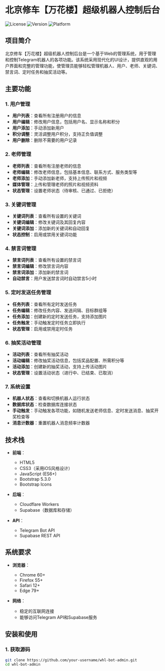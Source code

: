 # 北京修车【万花楼】超级机器人控制后台

![License](https://img.shields.io/badge/license-MIT-blue.svg)
![Version](https://img.shields.io/badge/version-1.0.0-green.svg)
![Platform](https://img.shields.io/badge/platform-Web-orange.svg)

## 项目简介

北京修车【万花楼】超级机器人控制后台是一个基于Web的管理系统，用于管理和控制Telegram机器人的各项功能。该系统采用现代化的UI设计，提供直观的用户界面和完整的管理功能，使管理员能够轻松管理机器人、用户、老师、关键词、禁言词、定时任务和抽奖活动等。

## 主要功能

### 1. 用户管理
- **用户列表**：查看所有注册用户的信息
- **用户编辑**：修改用户信息，包括用户名、显示名称和积分
- **用户添加**：手动添加新用户
- **积分调整**：灵活调整用户积分，支持正负值调整
- **用户删除**：删除不需要的用户记录

### 2. 老师管理
- **老师列表**：查看所有注册老师的信息
- **老师编辑**：修改老师信息，包括基本信息、联系方式、服务类型等
- **老师添加**：手动添加新老师，支持上传照片和视频
- **媒体管理**：上传和管理老师的照片和视频资料
- **状态管理**：设置老师状态（待审核、已通过、已拒绝）

### 3. 关键词管理
- **关键词列表**：查看所有设置的关键词
- **关键词编辑**：修改关键词及其回复内容
- **关键词添加**：添加新的关键词和自动回复
- **状态控制**：启用或禁用关键词功能

### 4. 禁言词管理
- **禁言词列表**：查看所有设置的禁言词
- **禁言词编辑**：修改禁言词内容
- **禁言词添加**：添加新的禁言词
- **自动禁言**：用户发送禁言词时自动禁言5小时

### 5. 定时发送任务管理
- **任务列表**：查看所有定时发送任务
- **任务编辑**：修改任务内容、发送间隔、目标群组等
- **任务添加**：创建新的定时发送任务，支持添加图片
- **任务触发**：手动触发定时任务立即执行
- **状态管理**：启用或禁用定时任务

### 6. 抽奖活动管理
- **活动列表**：查看所有抽奖活动
- **活动编辑**：修改抽奖活动信息，包括奖品配置、所需积分等
- **活动添加**：创建新的抽奖活动，支持上传活动图片
- **状态管理**：设置活动状态（进行中、已结束、已取消）

### 7. 系统设置
- **机器人状态**：查看和切换机器人运行状态
- **数据库状态**：检查数据库连接状态
- **手动触发**：手动触发各项功能，如随机发送老师信息、定时发送消息、抽奖开奖检查等
- **消息计数器**：重置机器人消息频率计数器

## 技术栈

- **前端**：
  - HTML5
  - CSS3（采用iOS风格设计）
  - JavaScript (ES6+)
  - Bootstrap 5.3.0
  - Bootstrap Icons

- **后端**：
  - Cloudflare Workers
  - Supabase（数据库和存储）

- **API**：
  - Telegram Bot API
  - Supabase REST API

## 系统要求

- **浏览器**：
  - Chrome 60+
  - Firefox 55+
  - Safari 12+
  - Edge 79+

- **网络**：
  - 稳定的互联网连接
  - 能够访问Telegram API和Supabase服务

## 安装和使用

### 1. 获取源码
```bash
git clone https://github.com/your-username/whl-bot-admin.git
cd whl-bot-admin
